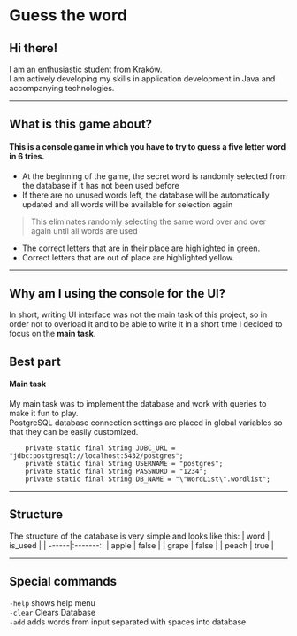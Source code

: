 
# Guess the word

## Hi there! 

I am an enthusiastic student from Kraków.  
I am actively
developing my skills in application development in Java and accompanying technologies.

---

## What is this game about?

#### This is a console game in which you have to try to guess a five letter word in 6 tries.

* At the beginning of the game, the secret word is randomly selected from the database if it has not been used before
* If there are no unused words left, the database will be automatically updated and all words will be available for selection again
>This eliminates randomly selecting the same word over and over again until all words are used
* The correct letters that are in their place are highlighted in green.
* Correct letters that are out of place are highlighted yellow.

---

## Why am I using the console for the UI?

In short, writing UI interface was not the main task of this project, so in order not to overload it and to be able to write it in a short time I decided to focus on the **main task**.

## Best part

#### Main task

My main task was to implement the database and work with queries to make it fun to play.  
PostgreSQL database connection settings are placed in global variables so that they can be easily customized.

```
	private static final String JDBC_URL = "jdbc:postgresql://localhost:5432/postgres";
	private static final String USERNAME = "postgres";
	private static final String PASSWORD = "1234";
	private static final String DB_NAME = "\"WordList\".wordlist";
```

---

## Structure 

The structure of the database is very simple and looks like this:
| word  | is_used |
| ------|:-------:|
| apple | false   |
| grape | false   |
| peach | true    |

---

## Special commands

`-help` shows help menu  
`-clear` Clears Database  
`-add` adds words from input separated with spaces into database

